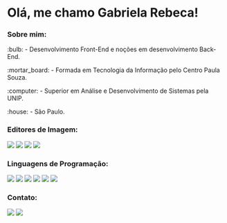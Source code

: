 <h1>Olá, me chamo Gabriela Rebeca!</h1>

<h3>Sobre mim:</h3>
<p>:bulb: - Desenvolvimento Front-End e noções em desenvolvimento Back-End.</p>
<p>:mortar_board: - Formada em Tecnologia da Informação pelo Centro Paula Souza.</p> 
<p>:computer: - Superior em Análise e Desenvolvimento de Sistemas pela UNIP.</p> 
<p>:house: - São Paulo.</p> 

<h3>Editores de Imagem:</h3>
<div>
<img src="https://img.shields.io/badge/Adobe%20Illustrator-FF9A00?style=for-the-badge&logo=adobe%20illustrator&logoColor=white"/> <!--Illustrator-->
<img src="https://img.shields.io/badge/Adobe%20Photoshop-31A8FF?style=for-the-badge&logo=Adobe%20Photoshop&logoColor=black"/> <!--Photoshop-->
<img src="https://img.shields.io/badge/Canva-%2300C4CC.svg?&style=for-the-badge&logo=Canva&logoColor=white"/> <!--Canva-->
<img src="https://img.shields.io/badge/Figma-F24E1E?style=for-the-badge&logo=figma&logoColor=white"/> <!--Figma-->
</div>

<h3>Linguagens de Programação:</h3>
<div>
<img src="https://img.shields.io/badge/CSS3-1572B6?style=for-the-badge&logo=css3&logoColor=white"/> <!--CSS3-->
<img src="https://img.shields.io/badge/HTML5-E34F26?style=for-the-badge&logo=html5&logoColor=white"/> <!--HTML5-->
<img src="https://img.shields.io/badge/JavaScript-323330?style=for-the-badge&logo=javascript&logoColor=F7DF1E"/> <!--JavaScript-->
<img src="https://img.shields.io/badge/C%23-239120?style=for-the-badge&logo=c-sharp&logoColor=white"/> <!--C#-->
<img src="https://img.shields.io/badge/TypeScript-007ACC?style=for-the-badge&logo=typescript&logoColor=white"/> <!--TypeScript-->
<img src="https://img.shields.io/badge/Wordpress-21759B?style=for-the-badge&logo=wordpress&logoColor=white"/> <!--WordPress-->
</div>

<h3>Contato:</h3>
<div>
<a href = "mailto:gabirmsoares@gmail.com"><img loading="lazy" src="https://img.shields.io/badge/Gmail-D14836?style=for-the-badge&logo=gmail&logoColor=white" target="_blank"></a> <!--gmail-->
<a href = "https://www.linkedin.com/in/gabrielarmsoares/" target="_blank"><img loading="lazy" src="https://img.shields.io/badge/-LinkedIn-%230077B5?style=for-the-badge&logo=linkedin&logoColor=white" target="_blank"></a> <!--linkedin-->
</div>

<!--lista de imagens: https://github.com/alexandresanlim/Badges4-README.md-Profile#-static-->
<!--guia markdown: https://docs.github.com/pt/get-started/writing-on-github/getting-started-with-writing-and-formatting-on-github/basic-writing-and-formatting-syntax#hiding-content-with-comments-->
<!--guia markdown: https://docs.pipz.com/central-de-ajuda/learning-center/guia-basico-de-markdown#open-->
